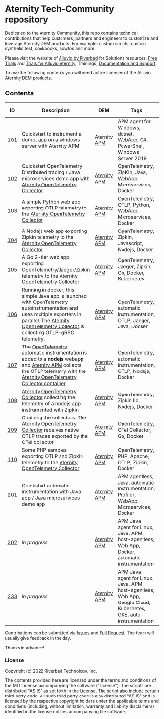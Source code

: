 # Aternity Tech-Community repository

Dedicated to the Aternity Community, this repo contains technical contributions that help customers, partners and engineers to customize and leverage Aternity DEM products.
For example: custom scripts, custom synthetic test, cookbooks, howtos and more.

Please visit the website of [Alluvio by Riverbed](https://www.riverbed.com/products/unified-observability) for Solutions resources, [Free Trials](https://www.riverbed.com/trial-downloads) and [Trials for Alluvio Aternity](https://www.riverbed.com/trial-download/alluvio-aternity), Trainings, [Documentation and Support](https://support.riverbed.com/).

To use the following contents you will need active licenses of the Alluvio Aternity DEM products. 

## Contents

| ID | Description | DEM | Tags | Last update |
| --- | --- | --- | --- | --- | 
| [101](101-instrument-dotnet-app-on-windows) | Quickstart to instrument a dotnet app on a windows server with Aternity APM | [Aternity APM](https://www.aternity.com/application-performance-monitoring/) | APM agent for Windows, dotnet, WebApp, C#, PowerShell, Windows Server 2019 | nov. 2021 |
| [102](102-opentelemetry-spring-demo-app) | Quickstart OpenTelemetry Distributed tracing / Java microservices demo app with [Aternity OpenTelemetry Collector](https://hub.docker.com/r/aternity/apm-collector) | [Aternity APM](https://www.aternity.com/application-performance-monitoring/) | OpenTelemetry, ZipKin, Java, WebApp, Microservices, Docker | mar. 2022 |
| [103](103-opentelemetry-otlp-python-app) | A simple Python web app exporting OTLP telemetry to the [Aternity OpenTelemetry Collector](https://hub.docker.com/r/aternity/apm-collector) | [Aternity APM](https://www.aternity.com/application-performance-monitoring/) | OpenTelemetry, OTLP, Python, WebApp, Microservices, Docker | july 2022 |
| [104](104-opentelemetry-zipkin-nodejs-app) | A Nodejs web app exporting Zipkin telemetry to the [Aternity OpenTelemetry Collector](https://hub.docker.com/r/aternity/apm-collector) | [Aternity APM](https://www.aternity.com/application-performance-monitoring/) | OpenTelemetry, Zipkin, Javascript, Nodejs, Docker | mar. 2022 |
| [105](105-opentelemetry-go-app) | A Go 2-tier web app exporting OpenTelemetry/Jaeger/Zipkin telemetry to the [Aternity OpenTelemetry Collector](https://hub.docker.com/r/aternity/apm-collector) | [Aternity APM](https://www.aternity.com/application-performance-monitoring/) | OpenTelemetry, Jaeger, Zipkin, Go, Docker, Kubernetes | jun. 2022 |
| [106](106-opentelemetry-autoinstrumentation-java-app) | Running in docker, this simple Java app is launched with OpenTelemetry autoinstrumentation and uses multiple exporters in parallel. The [Aternity OpenTelemetry Collector](https://hub.docker.com/r/aternity/apm-collector) is collecting OTLP-gRPC telemetry. | [Aternity APM](https://www.aternity.com/application-performance-monitoring/) | OpenTelemetry, automatic instrumentation, OTLP, Jaeger, Java, Docker | mar. 2022 |
| [107](107-opentelemetry-autoinstrumentation-nodejs-app) | The [OpenTelemetry](https://opentelemetry.io/) automatic instrumentation is added to a **nodejs** webapp and [Aternity APM](https://www.aternity.com/apm) collects the OTLP telemetry with the [Aternity OpenTelemetry Collector container](https://hub.docker.com/r/aternity/apm-collector) | [Aternity APM](https://www.aternity.com/application-performance-monitoring/) | OpenTelemetry, automatic instrumentation, OTLP, Nodejs, Docker | apr. 2022 |
| [108](108-collect-zipkin-nodejs-app) | [Aternity OpenTelemetry Collector](https://hub.docker.com/r/aternity/apm-collector) collecting the telemetry of a nodejs app instrumented with Zipkin | [Aternity APM](https://www.aternity.com/application-performance-monitoring/) | OpenTelemetry, Zipkin lib, Nodejs, Docker | mar. 2022 |
| [109](109-opentelemetry-export) | Chaining the collectors. The [Aternity OpenTelemetry Collector](https://hub.docker.com/r/aternity/apm-collector) receives native OTLP traces exported by the OTel collector | [Aternity APM](https://www.aternity.com/application-performance-monitoring/) | OpenTelemetry, OTel Collector, Go, Docker | mar. 2022 |
| [110](110-opentelemetry-php-app) | Some PHP samples exporting OTLP and Zipkin telemetry to the [Aternity OpenTelemetry Collector](https://hub.docker.com/r/aternity/apm-collector) | [Aternity APM](https://www.aternity.com/application-performance-monitoring/) | OpenTelemetry, PHP, Apache, OTLP, Zipkin, Docker | july 2022 |
| [201](201-instrument-java-spring-demo-app) | Quickstart automatic instrumentation with Java app / Java microservices demo app | [Aternity APM](https://www.aternity.com/application-performance-monitoring/) | APM agentless, Java, automatic instrumentation, Profiler, WebApp, Microservices, Docker | apr. 2022 |
| [202](202-containerize-apm-with-java-app) | *in progress* | [Aternity APM](https://www.aternity.com/application-performance-monitoring/) | APM Java agent for Linux, Java, APM host-agentless, Web App, Docker, automatic instrumentation | oct. 2022 |
| [233](233-containerized-apm-with-java-app-on-gke) | *in progress* | [Aternity APM](https://www.aternity.com/application-performance-monitoring/) | APM Java agent for Linux, Java, APM host-agentless, Web App, Google Cloud, Kubernetes, GKE, auto-instrumentation | nov. 2022 |

Contributions can be submitted via  [Issues](https://github.com/Aternity/Tech-Community/issues) and [Pull Request](https://github.com/Aternity/Tech-Community/pulls). The team will usually give feedback in the day.

Thanks in advance!

### License

Copyright (c) 2022 Riverbed Technology, Inc.

The contents provided here are licensed under the terms and conditions of the MIT License accompanying the software ("License"). The scripts are distributed "AS IS" as set forth in the License. The script also include certain third party code. All such third party code is also distributed "AS IS" and is licensed by the respective copyright holders under the applicable terms and conditions (including, without limitation, warranty and liability disclaimers) identified in the license notices accompanying the software.

